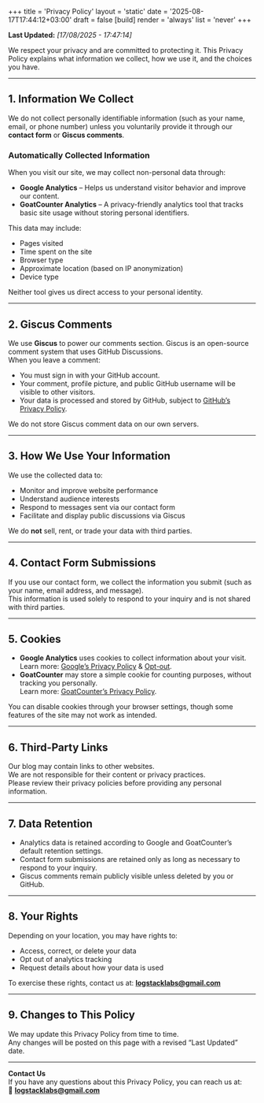 +++
title = 'Privacy Policy'
layout = 'static'
date = '2025-08-17T17:44:12+03:00'
draft = false
[build]
    render = 'always'
    list = 'never'
+++

**Last Updated:** *[17/08/2025 - 17:47:14]*

We respect your privacy and are committed to protecting it. This Privacy Policy explains what information we collect, how we use it, and the choices you have.

---

## 1. Information We Collect

We do not collect personally identifiable information (such as your name, email, or phone number) unless you voluntarily provide it through our **contact form** or **Giscus comments**.

### Automatically Collected Information
When you visit our site, we may collect non-personal data through:
- **Google Analytics** – Helps us understand visitor behavior and improve our content.
- **GoatCounter Analytics** – A privacy-friendly analytics tool that tracks basic site usage without storing personal identifiers.

This data may include:
- Pages visited
- Time spent on the site
- Browser type
- Approximate location (based on IP anonymization)
- Device type

Neither tool gives us direct access to your personal identity.

---

## 2. Giscus Comments

We use **Giscus** to power our comments section. Giscus is an open-source comment system that uses GitHub Discussions.  
When you leave a comment:
- You must sign in with your GitHub account.
- Your comment, profile picture, and public GitHub username will be visible to other visitors.
- Your data is processed and stored by GitHub, subject to [GitHub’s Privacy Policy](https://docs.github.com/en/site-policy/privacy-policies/github-privacy-statement).

We do not store Giscus comment data on our own servers.

---

## 3. How We Use Your Information

We use the collected data to:
- Monitor and improve website performance
- Understand audience interests
- Respond to messages sent via our contact form
- Facilitate and display public discussions via Giscus

We do **not** sell, rent, or trade your data with third parties.

---

## 4. Contact Form Submissions

If you use our contact form, we collect the information you submit (such as your name, email address, and message).  
This information is used solely to respond to your inquiry and is not shared with third parties.

---

## 5. Cookies

- **Google Analytics** uses cookies to collect information about your visit.  
  Learn more: [Google’s Privacy Policy](https://policies.google.com/privacy) & [Opt-out](https://tools.google.com/dlpage/gaoptout).
- **GoatCounter** may store a simple cookie for counting purposes, without tracking you personally.  
  Learn more: [GoatCounter’s Privacy Policy](https://www.goatcounter.com/privacy).

You can disable cookies through your browser settings, though some features of the site may not work as intended.

---

## 6. Third-Party Links

Our blog may contain links to other websites.  
We are not responsible for their content or privacy practices.  
Please review their privacy policies before providing any personal information.

---

## 7. Data Retention

- Analytics data is retained according to Google and GoatCounter’s default retention settings.
- Contact form submissions are retained only as long as necessary to respond to your inquiry.
- Giscus comments remain publicly visible unless deleted by you or GitHub.

---

## 8. Your Rights

Depending on your location, you may have rights to:
- Access, correct, or delete your data
- Opt out of analytics tracking
- Request details about how your data is used

To exercise these rights, contact us at: **[logstacklabs@gmail.com](mailto:logstacklabs@gmail.com)**

---

## 9. Changes to This Policy

We may update this Privacy Policy from time to time.  
Any changes will be posted on this page with a revised “Last Updated” date.

---

**Contact Us**  
If you have any questions about this Privacy Policy, you can reach us at:  
📧 **[logstacklabs@gmail.com](mailto:logstacklabs@gmail.com)**
